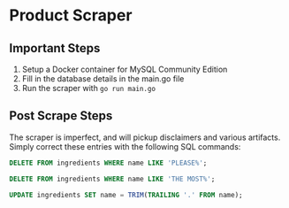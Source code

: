 # Product Scraper

## Important Steps
1. Setup a Docker container for MySQL Community Edition
2. Fill in the database details in the main.go file
3. Run the scraper with `go run main.go`

## Post Scrape Steps
The scraper is imperfect, and will pickup disclaimers and various 
artifacts. Simply correct these entries with the following SQL commands:

```sql
DELETE FROM ingredients WHERE name LIKE 'PLEASE%';

DELETE FROM ingredients WHERE name LIKE 'THE MOST%';

UPDATE ingredients SET name = TRIM(TRAILING '.' FROM name);
```

